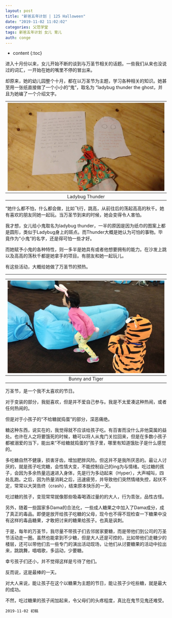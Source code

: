 ```yaml
---
layout: post
title: "新爸五年计划 | 125 Halloween"
date: "2019-11-02 11:02:02"
categories: 父范学堂
tags: 新爸五年计划 女儿 育儿
auth: conge
---
```

* content
{:toc}

进入十月份以来，女儿开始不断的谈到与万圣节相关的话题。一些我们从来也没说过的词汇，一开始在她的嘴里不停的冒出来。

却原来，她的幼儿园整个十月，都在以万圣节为主题，学习各种相关的知识。她甚至用一张纸直接做了一个小小的“鬼”，取名为 “ladybug thunder the ghost，并且为她编了一个介绍文字。

|![ ](/assets/images/父范学堂/118382-6f72b9e7968a9585.png)|
|:----:|
|Ladybug Thunder|
“她什么都不怕，什么都会做，比如飞行，跳高，从前往后的荡起高高的秋千。她有喜欢的朋友同她一起玩。当万圣节到来的时候，她会变得令人害怕。





我才想，女儿给小鬼取名为ladybug thunder，一半的原因是因为纸巾的图案上都是圆形，类似于Ladybug身上的斑点。而Thunder大概是她认为可怕的事物。毕竟作为“小鬼”的名字，还是得可怕一些才好。

而她赋予小鬼的各种特性，则一多半是她具有或者他想要拥有的能力。在沙发上跳以及高高的荡秋千都是她拿手的项目。有朋友和她一起玩儿。

有这些活动，大概给她做了万圣节的预热。

---

|![Bunny and Tiger](/assets/images/父范学堂/118382-786fef3fea27c965.png)|
|:----:|
|Bunny and Tiger|

万圣节，是一个我不太喜欢的节日。

对于变装的部分，我挺喜欢，但是并不爱自己参与。我是不太爱凑这种热闹，或者任何热闹的。

但是对于小孩子的“不给糖就捣蛋”的部分，深恶痛绝。

糖这种东西，说实在的，我觉得就不应该给孩子吃。有百害而没什么非他莫属的益处。也许在人之将要饿死的时候，糖可以将人从鬼门关拉回来，但是在多数小孩子都被溺爱的当下，能出来“不给糖就捣蛋的”孩子里，哪里有知道饿肚子是什么感觉的。

多吃糖自然不健康，损害牙齿，增加肥胖风险。但这并不是我所厌恶的。最让人讨厌的，就是孩子吃完糖，会性情大变，不能控制自己的ing为与情绪。吃过糖的孩子，会因为多余热量迅速进入身体，先是行为多动起来（Hyper），大声喊叫，四处乱跑。之后，因为热量消耗之后，迅速疲劳，并导致他们突然情绪失控，起伏不定，常常以大哭告终（crash），结束原本快乐的一天。

吃过糖的孩子，变现常常就像那些吸毒喝酒过量的的大人，行为乖张，品性古怪。

另外，随着一些国家多Dama的合法化，一些成人糖果之中加入了Dama成分，成了真正的毒品。即便是放开给孩子吃糖的父母，现今也不得不现检查一下糖果中没有这样的毒品糖果，才敢把讨来的糖果给孩子。也真是讽刺。

于是，每年的万圣节，我尽量不带孩子们去邻居家要糖，而是带他们到公司的万圣节活动走一圈。虽然也能拿到不少糖，但是大人还是可控的，比如带他们走糖少的楼层，还可以带他们去一些专门的演出活动现场，让他们从讨要糖果的活动中拉出来，跳跳舞，唱唱歌，多运动，少要糖。

幸亏孩子们还小，并不觉得这样是亏待了他们。

反而说，这是最棒的一天。

对大人来说，能让孩子在这个以糖果为主题的节日，能让孩子少吃些糖，就是最大的成功。

不然，吃过糖果的孩子闹加起来，令父母们的头疼程度，真比在鬼节见鬼还难受。

```
2019-11-02 初稿
```



